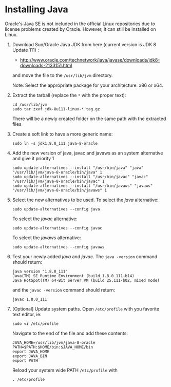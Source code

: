 # Installing Java

Oracle's Java SE is not included in the official Linux repositories due to license problems created by
Oracle. However, it can still be installed on Linux.

1. Download Sun/Oracle Java JDK from here (current version is JDK 8 Update 111) :
    * http://www.oracle.com/technetwork/java/javase/downloads/jdk8-downloads-2133151.html

    and move the file to the `/usr/lib/jvm` directory.

    Note: Select the appropriate package for your architecture: x86 or x64.

1. Extract the tarball (replace the `*` with the proper text):
    ```
    cd /usr/lib/jvm
    sudo tar zxvf jdk-8u111-linux-*.tag.gz
    ```

    There will be a newly created folder on the same path with the extracted files

1. Create a soft link to have a more generic name:
    ```
    sudo ln -s jdk1.8.0_111 java-8-oracle
    ```

1. Add the new version of java, javac and javaws as an system alternative and give it priority 1
    ```
    sudo update-alternatives --install "/usr/bin/java" "java" "/usr/lib/jvm/java-8-oracle/bin/java" 1
    sudo update-alternatives --install "/usr/bin/javac" "javac" "/usr/lib/jvm/java-8-oracle/bin/javac" 1
    sudo update-alternatives --install "/usr/bin/javaws" "javaws" "/usr/lib/jvm/java-8-oracle/bin/javaws" 1
    ```

1. Select the new alternatives to be used. To select the *java* alternative:
    ```
    sudo update-alternatives --config java
    ```

    To select the *javac* alternative:
    ```
    sudo update-alternatives --config javac
    ```

    To select the *javaws* alternative:
    ```
    sudo update-alternatives --config javaws
    ```

1. Test your newly added *java* and *javac*. The `java -version` command should return:
    ```
    java version "1.8.0_111"
    Java(TM) SE Runtime Environment (build 1.8.0_111-b14)
    Java HotSpot(TM) 64-Bit Server VM (build 25.111-b02, mixed mode)
    ```

    and the `javac -version` command should return:
    ```
    javac 1.8.0_111
    ```

1. [Optional] Update system paths. Open `/etc/profile` with you favorite text editor, ie:
    ```
    sudo vi /etc/profile
    ```

    Navigate to the end of the file and add these contents:
    ```
    JAVA_HOME=/usr/lib/jvm/java-8-oracle
    PATH=$PATH:$HOME/bin:$JAVA_HOME/bin
    export JAVA_HOME
    export JAVA_BIN
    export PATH
    ```

    Reload your system wide PATH `/etc/profile` with
    ```
    . /etc/profile
    ```
